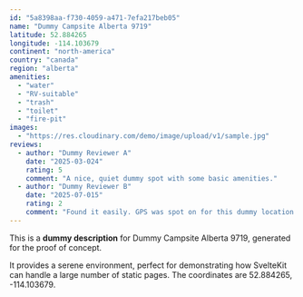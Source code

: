 ```yaml
---
id: "5a8398aa-f730-4059-a471-7efa217beb05"
name: "Dummy Campsite Alberta 9719"
latitude: 52.884265
longitude: -114.103679
continent: "north-america"
country: "canada"
region: "alberta"
amenities:
  - "water"
  - "RV-suitable"
  - "trash"
  - "toilet"
  - "fire-pit"
images:
  - "https://res.cloudinary.com/demo/image/upload/v1/sample.jpg"
reviews:
  - author: "Dummy Reviewer A"
    date: "2025-03-024"
    rating: 5
    comment: "A nice, quiet dummy spot with some basic amenities."
  - author: "Dummy Reviewer B"
    date: "2025-07-015"
    rating: 2
    comment: "Found it easily. GPS was spot on for this dummy location."
---
```


This is a **dummy description** for Dummy Campsite Alberta 9719, generated for the proof of concept.

It provides a serene environment, perfect for demonstrating how SvelteKit can handle a large number of static pages. The coordinates are 52.884265, -114.103679.
